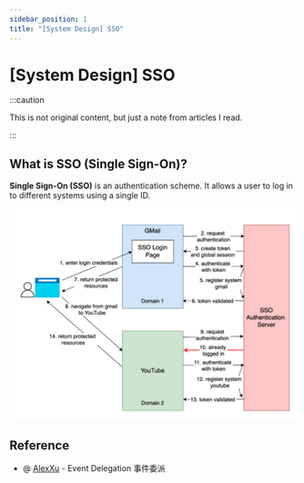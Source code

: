 ```yaml
---
sidebar_position: 1
title: "[System Design] SSO"
---
```


# [System Design] SSO

:::caution

This is not original content, but just a note from articles I read.

:::

## What is SSO (Single Sign-On)?

**Single Sign-On (SSO)** is an authentication scheme. It allows a user to log in to different systems using a single ID.

![sso.png](./img/sso.png)

## Reference

+ @ [AlexXu](https://blog.bytebytego.com/p/what-is-sso-episode-7) - Event Delegation 事件委派
